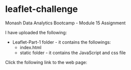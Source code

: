 # leaflet-challenge
Monash Data Analytics Bootcamp - Module 15 Assignment 

I have uploaded the following:
  - Leaflet-Part-1 folder - it contains the followings:
    - index.html
    - static folder - it contains the JavaScript and css file

Click the following link to the web page: 
